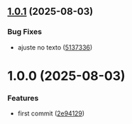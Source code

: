 ## [1.0.1](https://github.com/CelsoTaliatelli/semantic-release-git-actions/compare/v1.0.0...v1.0.1) (2025-08-03)


### Bug Fixes

* ajuste no texto ([5137336](https://github.com/CelsoTaliatelli/semantic-release-git-actions/commit/513733698b9da6fb1e726b170eca9c0e417f5774))

# 1.0.0 (2025-08-03)


### Features

* first commit ([2e94129](https://github.com/CelsoTaliatelli/semantic-release-git-actions/commit/2e9412987e84ecef4510610225519705b5e2d523))
